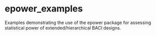 # epower_examples
Examples demonstrating the use of the epower package for assessing statistical power of extended/hierarchical BACI designs.
